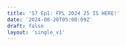 ```yaml
---
title: 'S7 Ep1: FPL 2024 25 IS HERE!'
date: '2024-08-20T05:00:09Z'
draft: false
layout: 'single_v1'
---
```

